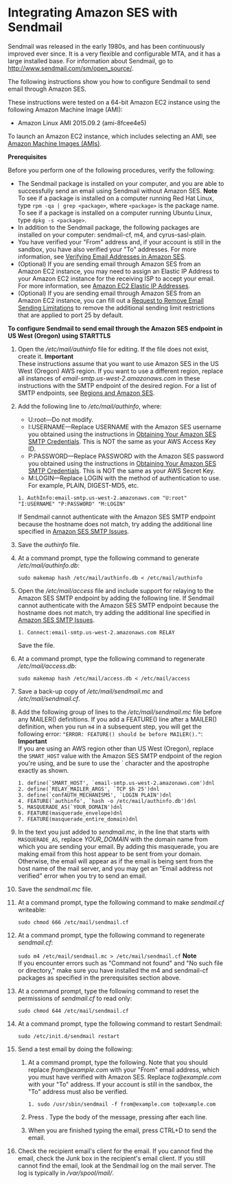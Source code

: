 # Integrating Amazon SES with Sendmail<a name="sendmail"></a>

Sendmail was released in the early 1980s, and has been continuously improved ever since\. It is a very flexible and configurable MTA, and it has a large installed base\. For information about Sendmail, go to [http://www\.sendmail\.com/sm/open\_source/](http://www.sendmail.com/sm/open_source/)\.

The following instructions show you how to configure Sendmail to send email through Amazon SES\.

These instructions were tested on a 64\-bit Amazon EC2 instance using the following Amazon Machine Image \(AMI\):
+ Amazon Linux AMI 2015\.09\.2 \(ami\-8fcee4e5\)

To launch an Amazon EC2 instance, which includes selecting an AMI, see [Amazon Machine Images \(AMIs\)](http://docs.aws.amazon.com/AWSEC2/latest/UserGuide/ec2-launch-instance_linux.html)\.

 **Prerequisites** 

Before you perform one of the following procedures, verify the following:
+ The Sendmail package is installed on your computer, and you are able to successfully send an email using Sendmail without Amazon SES\. 
**Note**  
To see if a package is installed on a computer running Red Hat Linux, type `rpm -qa | grep <package>`, where `<package>` is the package name\. To see if a package is installed on a computer running Ubuntu Linux, type `dpkg -s <package>`\.
+ In addition to the Sendmail package, the following packages are installed on your computer: sendmail\-cf, m4, and cyrus\-sasl\-plain\.
+ You have verified your "From" address and, if your account is still in the sandbox, you have also verified your "To" addresses\. For more information, see [Verifying Email Addresses in Amazon SES](verify-email-addresses.md)\.
+ \(Optional\) If you are sending email through Amazon SES from an Amazon EC2 instance, you may need to assign an Elastic IP Address to your Amazon EC2 instance for the receiving ISP to accept your email\. For more information, see [Amazon EC2 Elastic IP Addresses](https://aws.amazon.com/articles/1346)\.
+ \(Optional\) If you are sending email through Amazon SES from an Amazon EC2 instance, you can fill out a [Request to Remove Email Sending Limitations](https://aws-portal.amazon.com/gp/aws/html-forms-controller/contactus/ec2-email-limit-rdns-request) to remove the additional sending limit restrictions that are applied to port 25 by default\.

**To configure Sendmail to send email through the Amazon SES endpoint in US West \(Oregon\) using STARTTLS**

1. Open the */etc/mail/authinfo* file for editing\. If the file does not exist, create it\. 
**Important**  
These instructions assume that you want to use Amazon SES in the US West \(Oregon\) AWS region\. If you want to use a different region, replace all instances of *email\-smtp\.us\-west\-2\.amazonaws\.com* in these instructions with the SMTP endpoint of the desired region\. For a list of SMTP endpoints, see [Regions and Amazon SES](regions.md)\.

1. Add the following line to */etc/mail/authinfo*, where:
   + U:root—Do not modify\.
   + I:USERNAME—Replace USERNAME with the Amazon SES username you obtained using the instructions in [Obtaining Your Amazon SES SMTP Credentials](smtp-credentials.md)\. This is NOT the same as your AWS Access Key ID\.
   + P:PASSWORD—Replace PASSWORD with the Amazon SES password you obtained using the instructions in [Obtaining Your Amazon SES SMTP Credentials](smtp-credentials.md)\. This is NOT the same as your AWS Secret Key\.
   + M:LOGIN—Replace LOGIN with the method of authentication to use\. For example, PLAIN, DIGEST\-MD5, etc\.

   ```
   1. AuthInfo:email-smtp.us-west-2.amazonaws.com "U:root" "I:USERNAME" "P:PASSWORD" "M:LOGIN"
   ```

   If Sendmail cannot authenticate with the Amazon SES SMTP endpoint because the hostname does not match, try adding the additional line specified in [Amazon SES SMTP Issues](smtp-issues.md)\.

1. Save the *authinfo* file\.

1. At a command prompt, type the following command to generate */etc/mail/authinfo\.db*:

   ```
   sudo makemap hash /etc/mail/authinfo.db < /etc/mail/authinfo 
   ```

1. Open the */etc/mail/access* file and include support for relaying to the Amazon SES SMTP endpoint by adding the following line\. If Sendmail cannot authenticate with the Amazon SES SMTP endpoint because the hostname does not match, try adding the additional line specified in [Amazon SES SMTP Issues](smtp-issues.md)\.

   ```
   1. Connect:email-smtp.us-west-2.amazonaws.com RELAY
   ```

   Save the file\.

1. At a command prompt, type the following command to regenerate */etc/mail/access\.db*:

    `sudo makemap hash /etc/mail/access.db < /etc/mail/access ` 

1. Save a back\-up copy of */etc/mail/sendmail\.mc* and */etc/mail/sendmail\.cf*\.

1. Add the following group of lines to the */etc/mail/sendmail\.mc* file before any MAILER\(\) definitions\. If you add a FEATURE\(\) line after a MAILER\(\) definition, when you run `m4` in a subsequent step, you will get the following error: `"ERROR: FEATURE() should be before MAILER()."`:
**Important**  
If you are using an AWS region other than US West \(Oregon\), replace the `SMART_HOST` value with the Amazon SES SMTP endpoint of the region you're using, and be sure to use the ` character and the apostrophe exactly as shown\.

   ```
   1. define(`SMART_HOST', `email-smtp.us-west-2.amazonaws.com')dnl
   2. define(`RELAY_MAILER_ARGS', `TCP $h 25')dnl
   3. define(`confAUTH_MECHANISMS', `LOGIN PLAIN')dnl
   4. FEATURE(`authinfo', `hash -o /etc/mail/authinfo.db')dnl
   5. MASQUERADE_AS(`YOUR_DOMAIN')dnl
   6. FEATURE(masquerade_envelope)dnl
   7. FEATURE(masquerade_entire_domain)dnl
   ```

1. In the text you just added to *sendmail\.mc*, in the line that starts with `MASQUERADE_AS`, replace *YOUR\_DOMAIN* with the domain name from which you are sending your email\. By adding this masquerade, you are making email from this host appear to be sent from your domain\. Otherwise, the email will appear as if the email is being sent from the host name of the mail server, and you may get an "Email address not verified" error when you try to send an email\.

1. Save the *sendmail\.mc* file\.

1. At a command prompt, type the following command to make *sendmail\.cf* writeable:

    `sudo chmod 666 /etc/mail/sendmail.cf` 

1. At a command prompt, type the following command to regenerate *sendmail\.cf*:

    `sudo m4 /etc/mail/sendmail.mc > /etc/mail/sendmail.cf` 
**Note**  
If you encounter errors such as "Command not found" and "No such file or directory," make sure you have installed the m4 and sendmail\-cf packages as specified in the prerequisites section above\.

1. At a command prompt, type the following command to reset the permissions of *sendmail\.cf* to read only:

    `sudo chmod 644 /etc/mail/sendmail.cf` 

1. At a command prompt, type the following command to restart Sendmail:

    `sudo /etc/init.d/sendmail restart` 

1. Send a test email by doing the following:

   1. At a command prompt, type the following\. Note that you should replace *from@example\.com* with your "From" email address, which you must have verified with Amazon SES\. Replace *to@example\.com* with your "To" address\. If your account is still in the sandbox, the "To" address must also be verified\.

      ```
      1. sudo /usr/sbin/sendmail -f from@example.com to@example.com
      ```

   1. Press <Enter>\. Type the body of the message, pressing <Enter> after each line\.

   1. When you are finished typing the email, press CTRL\+D to send the email\.

1. Check the recipient email's client for the email\. If you cannot find the email, check the Junk box in the recipient's email client\. If you still cannot find the email, look at the Sendmail log on the mail server\. The log is typically in */var/spool/mail/<user>*\. 